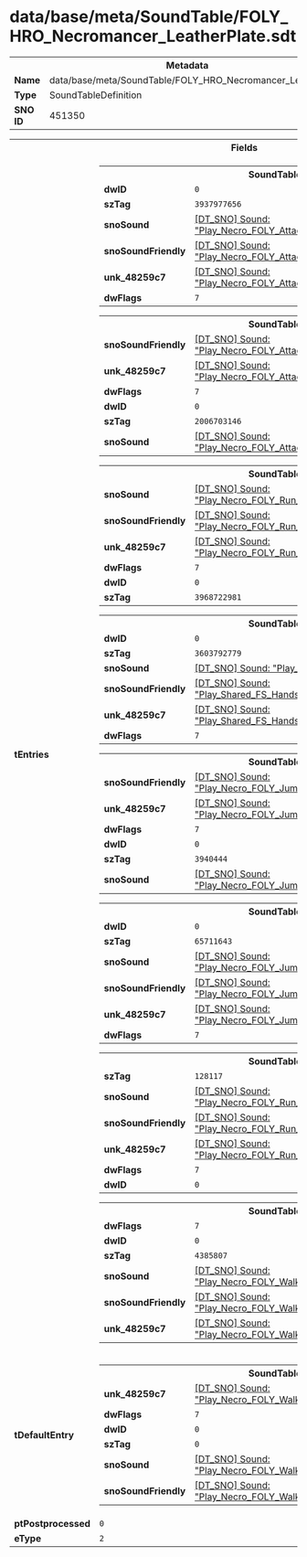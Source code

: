 <h1>data/base/meta/SoundTable/FOLY_HRO_Necromancer_LeatherPlate.sdt</h1><table><tr><th colspan="100%">Metadata</th></tr><tr><td><b>Name</b></td><td>data/base/meta/SoundTable/FOLY_HRO_Necromancer_LeatherPlate.sdt</td></tr><tr><td><b>Type</b></td><td>SoundTableDefinition</td></tr><tr><td><b>SNO ID</b></td><td>451350</td></tr></table>

<table><tr><th colspan="100%">Fields</th></tr><tr><td><b>tEntries</b></td><td><table><tr><th colspan="100%">SoundTableEntry</th></tr><tr><td><b>dwID</b></td><td><code>0</code></td></tr><tr><td><b>szTag</b></td><td><code>3937977656</code></td></tr><tr><td><b>snoSound</b></td><td><a href="..\Sound\Play_Necro_FOLY_Attack_LeatherPlateFlask_1P.snd.md">[DT_SNO] Sound: "Play_Necro_FOLY_Attack_LeatherPlateFlask_1P"</a></td></tr><tr><td><b>snoSoundFriendly</b></td><td><a href="..\Sound\Play_Necro_FOLY_Attack_LeatherPlateFlask_3P_Friendly.snd.md">[DT_SNO] Sound: "Play_Necro_FOLY_Attack_LeatherPlateFlask_3P_Friendly"</a></td></tr><tr><td><b>unk_48259c7</b></td><td><a href="..\Sound\Play_Necro_FOLY_Attack_LeatherPlateFlask_3P_Enemy.snd.md">[DT_SNO] Sound: "Play_Necro_FOLY_Attack_LeatherPlateFlask_3P_Enemy"</a></td></tr><tr><td><b>dwFlags</b></td><td><code>7</code></td></tr></table>


<table><tr><th colspan="100%">SoundTableEntry</th></tr><tr><td><b>snoSoundFriendly</b></td><td><a href="..\Sound\Play_Necro_FOLY_Attack_Big_LeatherPlateFlask_3P_Friendly.snd.md">[DT_SNO] Sound: "Play_Necro_FOLY_Attack_Big_LeatherPlateFlask_3P_Friendly"</a></td></tr><tr><td><b>unk_48259c7</b></td><td><a href="..\Sound\Play_Necro_FOLY_Attack_Big_LeatherPlateFlask_3P_Enemy.snd.md">[DT_SNO] Sound: "Play_Necro_FOLY_Attack_Big_LeatherPlateFlask_3P_Enemy"</a></td></tr><tr><td><b>dwFlags</b></td><td><code>7</code></td></tr><tr><td><b>dwID</b></td><td><code>0</code></td></tr><tr><td><b>szTag</b></td><td><code>2006703146</code></td></tr><tr><td><b>snoSound</b></td><td><a href="..\Sound\Play_Necro_FOLY_Attack_Big_LeatherPlateFlask_1P.snd.md">[DT_SNO] Sound: "Play_Necro_FOLY_Attack_Big_LeatherPlateFlask_1P"</a></td></tr></table>


<table><tr><th colspan="100%">SoundTableEntry</th></tr><tr><td><b>snoSound</b></td><td><a href="..\Sound\Play_Necro_FOLY_Run_LeatherPlateFlask_1P.snd.md">[DT_SNO] Sound: "Play_Necro_FOLY_Run_LeatherPlateFlask_1P"</a></td></tr><tr><td><b>snoSoundFriendly</b></td><td><a href="..\Sound\Play_Necro_FOLY_Run_LeatherPlateFlask_3P_Friendly.snd.md">[DT_SNO] Sound: "Play_Necro_FOLY_Run_LeatherPlateFlask_3P_Friendly"</a></td></tr><tr><td><b>unk_48259c7</b></td><td><a href="..\Sound\Play_Necro_FOLY_Run_LeatherPlateFlask_3P_Enemy.snd.md">[DT_SNO] Sound: "Play_Necro_FOLY_Run_LeatherPlateFlask_3P_Enemy"</a></td></tr><tr><td><b>dwFlags</b></td><td><code>7</code></td></tr><tr><td><b>dwID</b></td><td><code>0</code></td></tr><tr><td><b>szTag</b></td><td><code>3968722981</code></td></tr></table>


<table><tr><th colspan="100%">SoundTableEntry</th></tr><tr><td><b>dwID</b></td><td><code>0</code></td></tr><tr><td><b>szTag</b></td><td><code>3603792779</code></td></tr><tr><td><b>snoSound</b></td><td><a href="..\Sound\Play_Shared_FS_Handslap_RockDebris_1P.snd.md">[DT_SNO] Sound: "Play_Shared_FS_Handslap_RockDebris_1P"</a></td></tr><tr><td><b>snoSoundFriendly</b></td><td><a href="..\Sound\Play_Shared_FS_Handslap_RockDebris_3P_Friendly.snd.md">[DT_SNO] Sound: "Play_Shared_FS_Handslap_RockDebris_3P_Friendly"</a></td></tr><tr><td><b>unk_48259c7</b></td><td><a href="..\Sound\Play_Shared_FS_Handslap_RockDebris_3P_Enemy.snd.md">[DT_SNO] Sound: "Play_Shared_FS_Handslap_RockDebris_3P_Enemy"</a></td></tr><tr><td><b>dwFlags</b></td><td><code>7</code></td></tr></table>


<table><tr><th colspan="100%">SoundTableEntry</th></tr><tr><td><b>snoSoundFriendly</b></td><td><a href="..\Sound\Play_Necro_FOLY_Jump_LeatherPlateFlask_3P_Friendly.snd.md">[DT_SNO] Sound: "Play_Necro_FOLY_Jump_LeatherPlateFlask_3P_Friendly"</a></td></tr><tr><td><b>unk_48259c7</b></td><td><a href="..\Sound\Play_Necro_FOLY_Jump_LeatherPlateFlask_3P_Enemy.snd.md">[DT_SNO] Sound: "Play_Necro_FOLY_Jump_LeatherPlateFlask_3P_Enemy"</a></td></tr><tr><td><b>dwFlags</b></td><td><code>7</code></td></tr><tr><td><b>dwID</b></td><td><code>0</code></td></tr><tr><td><b>szTag</b></td><td><code>3940444</code></td></tr><tr><td><b>snoSound</b></td><td><a href="..\Sound\Play_Necro_FOLY_Jump_LeatherPlateFlask_1P.snd.md">[DT_SNO] Sound: "Play_Necro_FOLY_Jump_LeatherPlateFlask_1P"</a></td></tr></table>


<table><tr><th colspan="100%">SoundTableEntry</th></tr><tr><td><b>dwID</b></td><td><code>0</code></td></tr><tr><td><b>szTag</b></td><td><code>65711643</code></td></tr><tr><td><b>snoSound</b></td><td><a href="..\Sound\Play_Necro_FOLY_Jump_Land_LeatherPlateFlask_1P.snd.md">[DT_SNO] Sound: "Play_Necro_FOLY_Jump_Land_LeatherPlateFlask_1P"</a></td></tr><tr><td><b>snoSoundFriendly</b></td><td><a href="..\Sound\Play_Necro_FOLY_Jump_Land_LeatherPlateFlask_3P_Friendly.snd.md">[DT_SNO] Sound: "Play_Necro_FOLY_Jump_Land_LeatherPlateFlask_3P_Friendly"</a></td></tr><tr><td><b>unk_48259c7</b></td><td><a href="..\Sound\Play_Necro_FOLY_Jump_Land_LeatherPlateFlask_3P_Enemy.snd.md">[DT_SNO] Sound: "Play_Necro_FOLY_Jump_Land_LeatherPlateFlask_3P_Enemy"</a></td></tr><tr><td><b>dwFlags</b></td><td><code>7</code></td></tr></table>


<table><tr><th colspan="100%">SoundTableEntry</th></tr><tr><td><b>szTag</b></td><td><code>128117</code></td></tr><tr><td><b>snoSound</b></td><td><a href="..\Sound\Play_Necro_FOLY_Run_LeatherPlateFlask_1P.snd.md">[DT_SNO] Sound: "Play_Necro_FOLY_Run_LeatherPlateFlask_1P"</a></td></tr><tr><td><b>snoSoundFriendly</b></td><td><a href="..\Sound\Play_Necro_FOLY_Run_LeatherPlateFlask_3P_Friendly.snd.md">[DT_SNO] Sound: "Play_Necro_FOLY_Run_LeatherPlateFlask_3P_Friendly"</a></td></tr><tr><td><b>unk_48259c7</b></td><td><a href="..\Sound\Play_Necro_FOLY_Run_LeatherPlateFlask_3P_Enemy.snd.md">[DT_SNO] Sound: "Play_Necro_FOLY_Run_LeatherPlateFlask_3P_Enemy"</a></td></tr><tr><td><b>dwFlags</b></td><td><code>7</code></td></tr><tr><td><b>dwID</b></td><td><code>0</code></td></tr></table>


<table><tr><th colspan="100%">SoundTableEntry</th></tr><tr><td><b>dwFlags</b></td><td><code>7</code></td></tr><tr><td><b>dwID</b></td><td><code>0</code></td></tr><tr><td><b>szTag</b></td><td><code>4385807</code></td></tr><tr><td><b>snoSound</b></td><td><a href="..\Sound\Play_Necro_FOLY_Walk_LeatherPlateFlask_1P.snd.md">[DT_SNO] Sound: "Play_Necro_FOLY_Walk_LeatherPlateFlask_1P"</a></td></tr><tr><td><b>snoSoundFriendly</b></td><td><a href="..\Sound\Play_Necro_FOLY_Walk_LeatherPlateFlask_3P_Friendly.snd.md">[DT_SNO] Sound: "Play_Necro_FOLY_Walk_LeatherPlateFlask_3P_Friendly"</a></td></tr><tr><td><b>unk_48259c7</b></td><td><a href="..\Sound\Play_Necro_FOLY_Walk_LeatherPlateFlask_3P_Enemy.snd.md">[DT_SNO] Sound: "Play_Necro_FOLY_Walk_LeatherPlateFlask_3P_Enemy"</a></td></tr></table>


</td></tr><tr><td><b>tDefaultEntry</b></td><td><table><tr><th colspan="100%">SoundTableEntry</th></tr><tr><td><b>unk_48259c7</b></td><td><a href="..\Sound\Play_Necro_FOLY_Walk_LeatherPlateFlask_3P_Enemy.snd.md">[DT_SNO] Sound: "Play_Necro_FOLY_Walk_LeatherPlateFlask_3P_Enemy"</a></td></tr><tr><td><b>dwFlags</b></td><td><code>7</code></td></tr><tr><td><b>dwID</b></td><td><code>0</code></td></tr><tr><td><b>szTag</b></td><td><code>0</code></td></tr><tr><td><b>snoSound</b></td><td><a href="..\Sound\Play_Necro_FOLY_Walk_LeatherPlateFlask_1P.snd.md">[DT_SNO] Sound: "Play_Necro_FOLY_Walk_LeatherPlateFlask_1P"</a></td></tr><tr><td><b>snoSoundFriendly</b></td><td><a href="..\Sound\Play_Necro_FOLY_Walk_LeatherPlateFlask_3P_Friendly.snd.md">[DT_SNO] Sound: "Play_Necro_FOLY_Walk_LeatherPlateFlask_3P_Friendly"</a></td></tr></table>

</td></tr><tr><td><b>ptPostprocessed</b></td><td><code>0</code></td></tr><tr><td><b>eType</b></td><td><code>2</code></td></tr></table>

